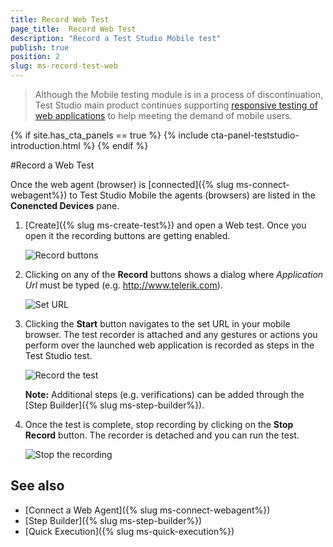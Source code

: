 ```yaml
---
title: Record Web Test
page_title:  Record Web Test
description: "Record a Test Studio Mobile test"
publish: true
position: 2
slug: ms-record-test-web
---
```


> Although the Mobile testing module is in а process of discontinuation, Test Studio main product continues supporting <a href="https://www.telerik.com/teststudio/automated-website-responsive-testing" target="_blank">responsive testing of web applications</a> to help meeting the demand of mobile users.

{% if site.has_cta_panels == true %}
{% include cta-panel-teststudio-introduction.html %}
{% endif %}

#Record a Web Test

Once the web agent (browser) is [connected]({% slug ms-connect-webagent%}) to Test Studio Mobile the agents (browsers) are listed in the **Conencted Devices** pane.

1. [Create]({% slug ms-create-test%}) and open a Web test. Once you open it the recording buttons are getting enabled.

	![Record buttons](/img/test-studio-mobile/test-recording/record-test/record-web-test/fig1.png)

2. Clicking on any of the **Record** buttons shows a dialog where *Application Url* must be typed (e.g. http://www.telerik.com).

	![Set URL](/img/test-studio-mobile/test-recording/record-test/record-web-test/fig2.png)

3. Clicking the **Start** button navigates to the set URL in your mobile browser. The test recorder is attached and any gestures or actions you perform over the launched web application is recorded as steps in the Test Studio test. 

	![Record the test](/img/test-studio-mobile/test-recording/record-test/record-web-test/fig3.png)

	**Note:** Additional steps (e.g. verifications) can be added through the [Step Builder]({% slug ms-step-builder%}).

4. Once the test is complete, stop recording by clicking on the **Stop Record** button. The recorder is detached and you can run the test.

	![Stop the recording](/img/test-studio-mobile/test-recording/record-test/record-web-test/fig4.png)

## See also

* [Connect a Web Agent]({% slug ms-connect-webagent%})
* [Step Builder]({% slug ms-step-builder%})
* [Quick Execution]({% slug ms-quick-execution%})
